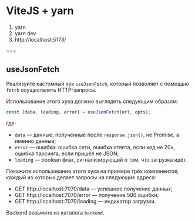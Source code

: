# ViteJS + yarn
1. yarn
2. yarn dev
3. http://localhost:5173/

===

## useJsonFetch

Реализуйте кастомный хук `useJsonFetch`, который позволяет с помощью `fetch` осуществлять HTTP-запросы.

Использование этого хука должно выглядеть следующим образом:
```javascript
const [data, loading, error] = useJsonFetch(url, opts);
```

где:
* `data` — данные, полученные после `response.json()`, не Promise, а именно данные;
* `error` — ошибка: ошибка сети, ошибка ответа, если код не 20x, ошибка парсинга, если пришёл не JSON;
* `loading` — boolean флаг, сигнализирующий о том, что загрузка идёт.

Покажите использование этого хука на примере трёх компонентов, каждый из которых делает запросы на следующие адреса:
* GET http://localhost:7070/data — успешное получение данных;
* GET http://localhost:7070/error — получение 500 ошибки;
* GET http://localhost:7070/loading — индикатор загрузки.

Backend возьмите из каталога `backend`.
